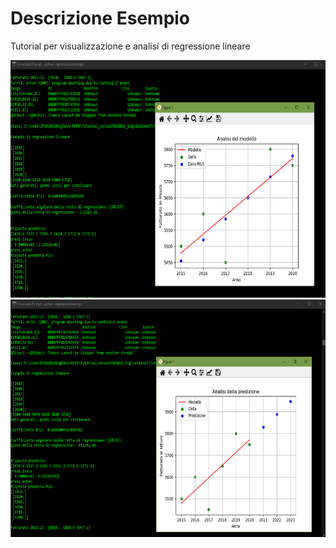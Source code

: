 # Descrizione Esempio 

Tutorial per visualizzazione e analisi di regressione lineare


<img src="https://github.com/bellonemauro/Tutorial_corsoIFOA2021_big/blob/main/lezione7/Tutorials/regressioneLineare/screen_result.png"  width="700" height="380" />

<img src="https://github.com/bellonemauro/Tutorial_corsoIFOA2021_big/blob/main/lezione7/Tutorials/regressioneLineare/screen_result_2.png"  width="700" height="380" />
